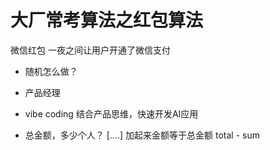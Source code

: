 # 大厂常考算法之红包算法
微信红包 一夜之间让用户开通了微信支付
- 随机怎么做？
- 产品经理 
- vibe coding 结合产品思维，快速开发AI应用
  
- 总金额，多少个人？
  [....]
  加起来金额等于总金额 
  total - sum 
